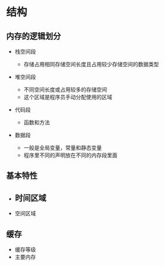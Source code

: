 # 结构
## 内存的逻辑划分
- 栈空间段
	- 存储占用相同存储空间长度且占用较少存储空间的数据类型

- 堆空间段
	- 不同空间长度或占用较多的存储空间
	- 这个区域是程序员手动分配使用的区域

- 代码段
	- 函数和方法

- 数据段
	- 一般是全局变量，常量和静态变量
	- 程序里不同的声明放在不同的内存段里面

## 基本特性
- 时间区域
	- 
- 空间区域

## 缓存
- 缓存等级
- 主要内存